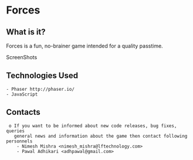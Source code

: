 # Forces


  What is it?
  -----------

  Forces is a fun, no-brainer game intended for a quality passtime. 
  
  ScreenShots
  
  Technologies Used
  -----------
   
    - Phaser http://phaser.io/
    - JavaScript

  Contacts
  --------
     o If you want to be informed about new code releases, bug fixes, queries
       general news and information about the game then contact following personnels
        - Nimesh Mishra <nimesh_mishra@lftechnology.com>
        - Pawal Adhikari <adhpawal@gmail.com>
